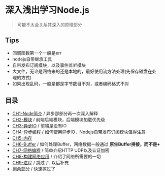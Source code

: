 # 深入浅出学习Node.js
> 可能不太会关系其深入的原理部分

## Tips

* 回调函数第一个一般是err
* nodejs自带继承工具
* 自带发布订阅模块，以及事件监听模块
* 大文件，无论是网络来的还是本地的，最好使用流方法处理(先保存磁盘在处理的方式)
* 如果出现乱码，一般是都是字节数目不对，或者编码格式不对

## 目录

* [CH1-Node简介](https://github.com/JiangWeixian/JS-Books/tree/master/%E6%B7%B1%E5%85%A5%E6%B5%85%E5%87%BA%E5%AD%A6%E4%B9%A0Nodejs/CH1-Node%E7%AE%80%E4%BB%8B) / 异步那部分再一次深入解释
* [CH2-模块](https://github.com/JiangWeixian/JS-Books/tree/master/%E6%B7%B1%E5%85%A5%E6%B5%85%E5%87%BA%E5%AD%A6%E4%B9%A0Nodejs/CH2-%E6%A8%A1%E5%9D%97) / 前端后端模块，后端模块加载优先级
* [CH3-异步IO](https://github.com/JiangWeixian/JS-Books/tree/master/%E6%B7%B1%E5%85%A5%E6%B5%85%E5%87%BA%E5%AD%A6%E4%B9%A0Nodejs/CH3-%E5%BC%82%E6%AD%A5IO) / 前端是没有IO
* [CH4-异步编程](https://github.com/JiangWeixian/JS-Books/tree/master/%E6%B7%B1%E5%85%A5%E6%B5%85%E5%87%BA%E5%AD%A6%E4%B9%A0Nodejs/CH4-%E5%BC%82%E6%AD%A5%E7%BC%96%E7%A8%8B) / 如何使用异步IO，Nodejs自带发布订阅模块值得注意
* [CH5-内存](https://github.com/JiangWeixian/JS-Books/tree/master/%E6%B7%B1%E5%85%A5%E6%B5%85%E5%87%BA%E5%AD%A6%E4%B9%A0Nodejs/CH5-%E5%86%85%E5%AD%98%E9%83%A8%E5%88%86)
* [CH6-Buffer](https://github.com/JiangWeixian/JS-Books/tree/master/%E6%B7%B1%E5%85%A5%E6%B5%85%E5%87%BA%E5%AD%A6%E4%B9%A0Nodejs/CH6-Buffer) / 如何处理Buffer，网络数据一般通过 **原生Buffer拼接，而不是+**
* [CH7-网络编程](https://github.com/JiangWeixian/JS-Books/tree/master/%E6%B7%B1%E5%85%A5%E6%B5%85%E5%87%BA%E5%AD%A6%E4%B9%A0Nodejs/CH7-%E7%BD%91%E7%BB%9C%E7%BC%96%E7%A8%8B) / 简单介绍HTTP UDP以及认证加密
* [CH8-构建网络应用](https://github.com/JiangWeixian/JS-Books/tree/master/%E6%B7%B1%E5%85%A5%E6%B5%85%E5%87%BA%E5%AD%A6%E4%B9%A0Nodejs/CH8-%E6%9E%84%E5%BB%BA%E7%BD%91%E7%BB%9C%E5%BA%94%E7%94%A8) / 介绍了网络所需要的一切
* [CH9-进程]() / 跳过了..以后补充
* [剩余部分]() / 快速掠过了